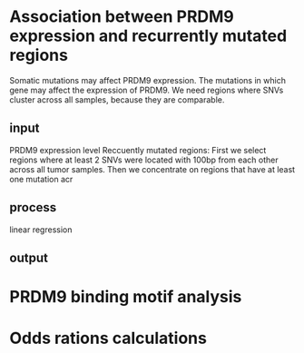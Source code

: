 # Association between PRDM9 expression and recurrently mutated regions
Somatic mutations may affect PRDM9 expression. The mutations in which gene may affect the expression of PRDM9. We need regions where SNVs cluster across all samples, because they are comparable.
## input
PRDM9 expression level
Reccuently mutated regions: First we select regions where at least 2 SNVs were located with 100bp from each other across all tumor samples. Then we concentrate on regions that have at least one mutation acr
## process
linear regression
## output
# PRDM9 binding motif analysis
# Odds rations calculations

<!--stackedit_data:
eyJoaXN0b3J5IjpbOTIwNjAyNjQ3LC01NDA5MDY3NTIsLTIxND
M3Njk4OSwtMTEzMTIzODUyNSwyMTIxODcxMDIzLDg5NzAxOTU1
NiwtMTQ0MTM3ODEwM119
-->